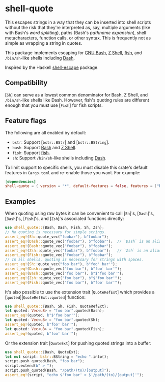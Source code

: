 # shell-quote

This escapes strings in a way that they can be inserted into shell scripts
without the risk that they're interpreted as, say, multiple arguments (like with
Bash's _word splitting_), paths (Bash's _pathname expansion_), shell
metacharacters, function calls, or other syntax. This is frequently not as
simple as wrapping a string in quotes.

This package implements escaping for [GNU Bash][gnu-bash], [Z Shell][z-shell],
[fish][], and `/bin/sh`-like shells including [Dash][dash].

[dash]: https://en.wikipedia.org/wiki/Almquist_shell#dash
[gnu-bash]: https://www.gnu.org/software/bash/
[z-shell]: https://zsh.sourceforge.io/
[fish]: https://fishshell.com/

Inspired by the Haskell [shell-escape][] package.

[shell-escape]: https://github.com/solidsnack/shell-escape

## Compatibility

[`Sh`] can serve as a lowest common denominator for Bash, Z Shell, and
`/bin/sh`-like shells like Dash. However, fish's quoting rules are different
enough that you must use [`Fish`] for fish scripts.

## Feature flags

The following are all enabled by default:

- `bstr`: Support [`bstr::BStr`] and [`bstr::BString`].
- `bash`: Support [Bash][gnu-bash] and [Z Shell][z-shell].
- `fish`: Support [fish][].
- `sh`: Support `/bin/sh`-like shells including [Dash][dash].

To limit support to specific shells, you must disable this crate's default
features in `Cargo.toml` and re-enable those you want. For example:

```toml
[dependencies]
shell-quote = { version = "*", default-features = false, features = ["bash"] }
```

## Examples

When quoting using raw bytes it can be convenient to call [`Sh`]'s, [`Dash`]'s,
[`Bash`]'s, [`Fish`]'s, and [`Zsh`]'s associated functions directly:

```rust
use shell_quote::{Bash, Dash, Fish, Sh, Zsh};
// No quoting is necessary for simple strings.
assert_eq!(Sh::quote_vec("foobar"), b"foobar");
assert_eq!(Dash::quote_vec("foobar"), b"foobar");  // `Dash` is an alias for `Sh`
assert_eq!(Bash::quote_vec("foobar"), b"foobar");
assert_eq!(Zsh::quote_vec("foobar"), b"foobar");   // `Zsh` is an alias for `Bash`
assert_eq!(Fish::quote_vec("foobar"), b"foobar");
// In all shells, quoting is necessary for strings with spaces.
assert_eq!(Sh::quote_vec("foo bar"), b"foo' bar'");
assert_eq!(Dash::quote_vec("foo bar"), b"foo' bar'");
assert_eq!(Bash::quote_vec("foo bar"), b"$'foo bar'");
assert_eq!(Zsh::quote_vec("foo bar"), b"$'foo bar'");
assert_eq!(Fish::quote_vec("foo bar"), b"foo' bar'");
```

It's also possible to use the extension trait [`QuoteRefExt`] which provides a
[`quoted`][`QuoteRefExt::quoted`] function:

```rust
use shell_quote::{Bash, Sh, Fish, QuoteRefExt};
let quoted: Vec<u8> = "foo bar".quoted(Bash);
assert_eq!(quoted, b"$'foo bar'");
let quoted: Vec<u8> = "foo bar".quoted(Sh);
assert_eq!(quoted, b"foo' bar'");
let quoted: Vec<u8> = "foo bar".quoted(Fish);
assert_eq!(quoted, b"foo' bar'");
```

Or the extension trait [`QuoteExt`] for pushing quoted strings into a buffer:

```rust
use shell_quote::{Bash, QuoteExt};
let mut script: bstr::BString = "echo ".into();
script.push_quoted(Bash, "foo bar");
script.extend(b" > ");
script.push_quoted(Bash, "/path/(to)/[output]");
assert_eq!(script, "echo $'foo bar' > $'/path/(to)/[output]'");
```

